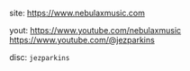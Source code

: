site: https://www.nebulaxmusic.com

yout: https://www.youtube.com/nebulaxmusic
      https://www.youtube.com/@jezparkins

disc: `jezparkins`

